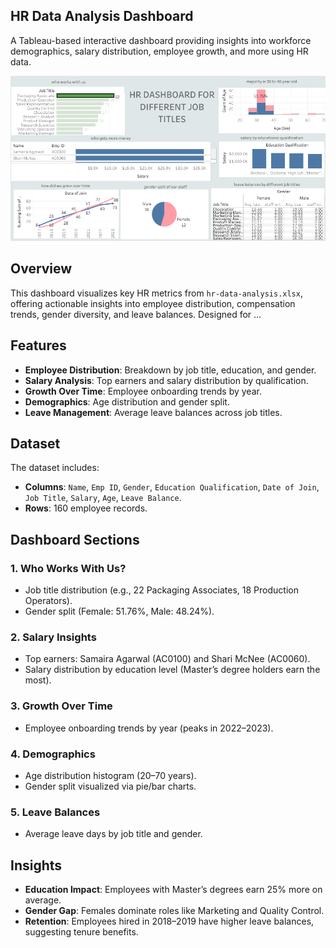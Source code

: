 ## HR Data Analysis Dashboard

A Tableau-based interactive dashboard providing insights into workforce demographics, salary distribution, employee growth, and more using HR data.

![Dashboard 1](https://github.com/SanthoshKumar84/HR-DASHBOARD-in-TABLEAU/blob/main/Dashboard%201.png)

## Overview
This dashboard visualizes key HR metrics from `hr-data-analysis.xlsx`, offering actionable insights into employee distribution, compensation trends, gender diversity, and leave balances. Designed for ...

## Features
- **Employee Distribution**: Breakdown by job title, education, and gender.
- **Salary Analysis**: Top earners and salary distribution by qualification.
- **Growth Over Time**: Employee onboarding trends by year.
- **Demographics**: Age distribution and gender split.
- **Leave Management**: Average leave balances across job titles.

## Dataset
The dataset includes:
- **Columns**: `Name`, `Emp ID`, `Gender`, `Education Qualification`, `Date of Join`, `Job Title`, `Salary`, `Age`, `Leave Balance`.
- **Rows**: 160 employee records.

## Dashboard Sections
### 1. Who Works With Us?
- Job title distribution (e.g., 22 Packaging Associates, 18 Production Operators).
- Gender split (Female: 51.76%, Male: 48.24%).

### 2. Salary Insights
- Top earners: Samaira Agarwal (AC0100) and Shari McNee (AC0060).
- Salary distribution by education level (Master’s degree holders earn the most).

### 3. Growth Over Time
- Employee onboarding trends by year (peaks in 2022–2023).

### 4. Demographics
- Age distribution histogram (20–70 years).
- Gender split visualized via pie/bar charts.

### 5. Leave Balances
- Average leave days by job title and gender.

## Insights
- **Education Impact**: Employees with Master’s degrees earn 25% more on average.
- **Gender Gap**: Females dominate roles like Marketing and Quality Control.
- **Retention**: Employees hired in 2018–2019 have higher leave balances, suggesting tenure benefits.
